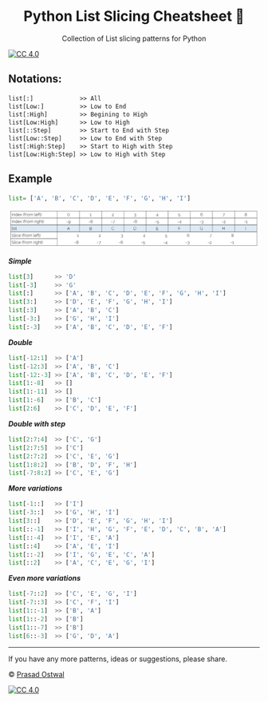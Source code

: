 <h1 align="center">Python List Slicing Cheatsheet 🐍</h1>
<p align="center">Collection of List slicing patterns for Python </p>


[![CC 4.0][license-image]][license-url]

[license-url]: http://www.wtfpl.net
[license-image]: https://img.shields.io/badge/License-WTFPL%202.0-lightgrey.svg?style=flat-square


## **Notations:**

```
list[:]             >> All        
list[Low:]          >> Low to End      
list[:High]         >> Begining to High
list[Low:High]      >> Low to High
list[::Step]        >> Start to End with Step
list[Low::Step]     >> Low to End with Step
list[:High:Step]    >> Start to High with Step
list[Low:High:Step] >> Low to High with Step
```
## **Example**

```python
list= ['A', 'B', 'C', 'D', 'E', 'F', 'G', 'H', 'I']
```
<p align="center"><img src="/list_image.png" alt=""></p>

***Simple***

```python
list[3]      >> 'D'
list[-3]     >> 'G'
list[:]      >> ['A', 'B', 'C', 'D', 'E', 'F', 'G', 'H', 'I']
list[3:]     >> ['D', 'E', 'F', 'G', 'H', 'I']
list[:3]     >> ['A', 'B', 'C']
list[-3:]    >> ['G', 'H', 'I']
list[:-3]    >> ['A', 'B', 'C', 'D', 'E', 'F']
```
***Double***
```python
list[-12:1]  >> ['A']
list[-12:3]  >> ['A', 'B', 'C']
list[-12:-3] >> ['A', 'B', 'C', 'D', 'E', 'F']
list[1:-8]   >> []
list[1:-11]  >> []
list[1:-6]   >> ['B', 'C']
list[2:6]    >> ['C', 'D', 'E', 'F']
```

***Double with step***
```python
list[2:7:4]  >> ['C', 'G']
list[2:7:5]  >> ['C']
list[2:7:2]  >> ['C', 'E', 'G']
list[1:8:2]  >> ['B', 'D', 'F', 'H']
list[-7:8:2] >> ['C', 'E', 'G']
```

***More variations***
```python
list[-1::]   >> ['I']
list[-3::]   >> ['G', 'H', 'I']
list[3::]    >> ['D', 'E', 'F', 'G', 'H', 'I']
list[::-1]   >> ['I', 'H', 'G', 'F', 'E', 'D', 'C', 'B', 'A']
list[::-4]   >> ['I', 'E', 'A']
list[::4]    >> ['A', 'E', 'I']
list[::-2]   >> ['I', 'G', 'E', 'C', 'A']
list[::2]    >> ['A', 'C', 'E', 'G', 'I']

```

***Even more variations***

```python
list[-7::2]  >> ['C', 'E', 'G', 'I']
list[-7::3]  >> ['C', 'F', 'I']
list[1::-1]  >> ['B', 'A']
list[1::-2]  >> ['B']
list[1::-7]  >> ['B']
list[6::-3]  >> ['G', 'D', 'A']
```

___
If you have any more patterns, ideas or suggestions, please share.

&copy; [Prasad Ostwal](https://ostwalprasad.github.io)


[![CC 4.0][license-image]][license-url]

[license-url]: http://www.wtfpl.net
[license-image]: https://img.shields.io/badge/License-WTFPL%202.0-lightgrey.svg?style=flat-square


